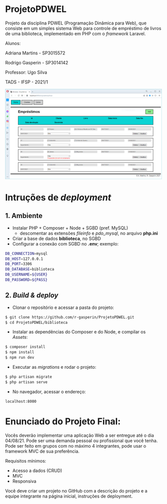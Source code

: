 # ProjetoPDWEL
Projeto da disciplina PDWEL (Programação Dinâmica para Web), que consiste em um simples sistema Web para controle de empréstimo de livros de uma biblioteca, implementado em PHP com o *framework* Laravel.

Alunos:

Adriana Martins - SP3015572

Rodrigo Gasperin - SP3014142

Professor: Ugo Silva

TADS - IFSP - 2021/1

![Home](./screenshots/emprestimos.png)

# Intruções de *deployment*
## 1. Ambiente
 - Instalar PHP + Composer + Node + SGBD (pref. MySQL)
    - descomentar as extensões *fileinfo* e *pdo_mysql*, no arquivo **php.ini**
 - Criar a base de dados **biblioteca**, no SGBD
 - Configurar a conexão com SGBD no **.env**; exemplo:
```sh
DB_CONNECTION=mysql
DB_HOST=127.0.0.1
DB_PORT=3306
DB_DATABASE=biblioteca
DB_USERNAME=${USER}
DB_PASSWORD=${PASS}
```

## 2. *Build & deploy*
 - Clonar o repositório e acessar a pasta do projeto:
```sh
$ git clone https://github.com/r-gasperin/ProjetoPDWEL.git
$ cd ProjetoPDWEL/biblioteca
```
 - Instalar as dependências do Composer e do Node, e compilar os *Assets*:
```sh
$ composer install
$ npm install
$ npm run dev
```
 - Executar as *migrations* e rodar o projeto:
```sh
$ php artisan migrate
$ php artisan serve
```
 - No navegador, acessar o endereço:
```sh
localhost:8000
```

# Enunciado do Projeto Final:

Vocês deverão implementar uma aplicação Web a ser entregue até o dia 04/08/21.
Pode ser uma demanda pessoal ou profissional que você tenha.
Pode ser feito em grupos com no máximo 4 integrantes, pode usar o framework MVC de sua preferência.

Requisitos mínimos:

 - Acesso a dados (CRUD)
 - MVC
 - Responsiva

Você deve criar um projeto no GitHub com a descrição do projeto e a equipe integrante na página inicial, instruções de deployment.

